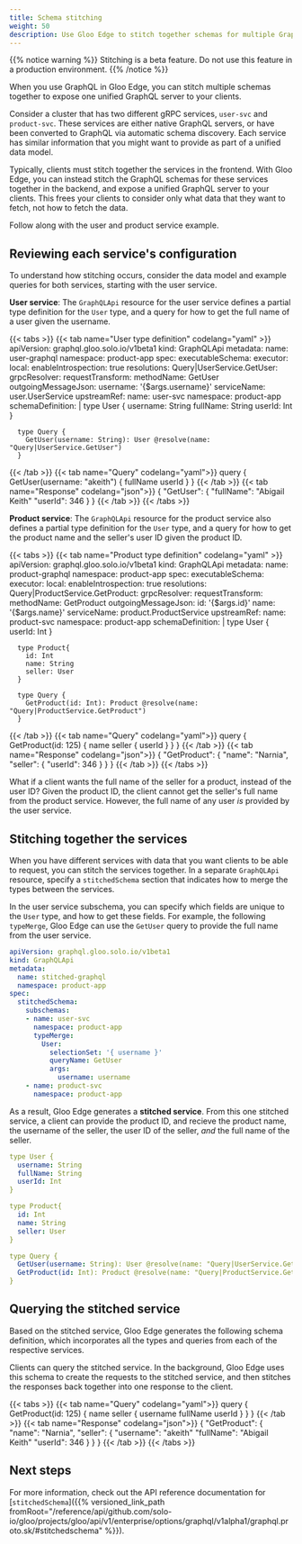 ```yaml
---
title: Schema stitching
weight: 50
description: Use Gloo Edge to stitch together schemas for multiple GraphQL services.
---
```


{{% notice warning %}}
Stitching is a beta feature. Do not use this feature in a production environment.
{{% /notice %}}

When you use GraphQL in Gloo Edge, you can stitch multiple schemas together to expose one unified GraphQL server to your clients.

Consider a cluster that has two different gRPC services, `user-svc` and `product-svc`. These services are either native GraphQL servers, or have been converted to GraphQL via automatic schema discovery. Each service has similar information that you might want to provide as part of a unified data model. 

Typically, clients must stitch together the services in the frontend. With Gloo Edge, you can instead stitch the GraphQL schemas for these services together in the backend, and expose a unified GraphQL server to your clients. This frees your clients to consider only what data that they want to fetch, not how to fetch the data.

Follow along with the user and product service example.

## Reviewing each service's configuration

To understand how stitching occurs, consider the data model and example queries for both services, starting with the user service. 

**User service**: The `GraphQLApi` resource for the user service defines a partial type definition for the `User` type, and a query for how to get the full name of a user given the username.

{{< tabs >}}
{{< tab name="User type definition" codelang="yaml" >}}
apiVersion: graphql.gloo.solo.io/v1beta1
kind: GraphQLApi
metadata:
  name: user-graphql
  namespace: product-app
spec:
  executableSchema:
    executor:
      local:
        enableIntrospection: true
        resolutions:
          Query|UserService.GetUser:
            grpcResolver:
              requestTransform:
                methodName: GetUser
                outgoingMessageJson:
                  username: '{$args.username}'
                serviceName: user.UserService
              upstreamRef:
                name: user-svc
                namespace: product-app
    schemaDefinition: |
      type User {
        username: String
        fullName: String
        userId: Int
      }

      type Query {
        GetUser(username: String): User @resolve(name: "Query|UserService.GetUser")
      }
{{< /tab >}}
{{< tab name="Query" codelang="yaml">}}
query {
  GetUser(username: "akeith") {
      fullName
      userId
  }
}
{{< /tab >}}
{{< tab name="Response" codelang="json">}}
{
  "GetUser": {
      "fullName": "Abigail Keith"
      "userId": 346
  }
}
{{< /tab >}}
{{< /tabs >}}

**Product service**: The `GraphQLApi` resource for the product service also defines a partial type definition for the `User` type, and a query for how to get the product name and the seller's user ID given the product ID.

{{< tabs >}}
{{< tab name="Product type definition" codelang="yaml" >}}
apiVersion: graphql.gloo.solo.io/v1beta1
kind: GraphQLApi
metadata:
  name: product-graphql
  namespace: product-app
spec:
  executableSchema:
    executor:
      local:
        enableIntrospection: true
        resolutions:
          Query|ProductService.GetProduct:
            grpcResolver:
              requestTransform:
                methodName: GetProduct
                outgoingMessageJson:
                  id: '{$args.id}'
                  name: '{$args.name}'
                serviceName: product.ProductService
              upstreamRef:
                name: product-svc
                namespace: product-app
    schemaDefinition: |
      type User {
        userId: Int
      }

      type Product{
        id: Int
        name: String
        seller: User
      }

      type Query {
        GetProduct(id: Int): Product @resolve(name: "Query|ProductService.GetProduct")
      }
{{< /tab >}}
{{< tab name="Query" codelang="yaml">}}
query {
  GetProduct(id: 125) {
    name
    seller {
      userId
    }
  }
}
{{< /tab >}}
{{< tab name="Response" codelang="json">}}
{
  "GetProduct": {
    "name": "Narnia",
    "seller": {
      "userId": 346
    }
  }
}
{{< /tab >}}
{{< /tabs >}}

What if a client wants the full name of the seller for a product, instead of the user ID? Given the product ID, the client cannot get the seller's full name from the product service. However, the full name of any user _is_ provided by the user service. 

## Stitching together the services

When you have different services with data that you want clients to be able to request, you can stitch the services together. In a separate `GraphQLApi` resource, specify a `stitchedSchema` section that indicates how to merge the types between the services. 

In the user service subschema, you can specify which fields are unique to the `User` type, and how to get these fields. For example, the following `typeMerge`, Gloo Edge can use the `GetUser` query to provide the full name from the user service.

```yaml
apiVersion: graphql.gloo.solo.io/v1beta1
kind: GraphQLApi
metadata:
  name: stitched-graphql
  namespace: product-app
spec:
  stitchedSchema:
    subschemas:
    - name: user-svc
      namespace: product-app
      typeMerge:
        User:
          selectionSet: '{ username }'
          queryName: GetUser
          args:
            username: username
    - name: product-svc
      namespace: product-app
```

As a result, Gloo Edge generates a **stitched service**. From this one stitched service, a client can provide the product ID, and recieve the product name, the username of the seller, the user ID of the seller, _and_ the full name of the seller.
```yaml
type User {
  username: String
  fullName: String
  userId: Int
}

type Product{
  id: Int
  name: String
  seller: User
}

type Query {
  GetUser(username: String): User @resolve(name: "Query|UserService.GetUser")
  GetProduct(id: Int): Product @resolve(name: "Query|ProductService.GetProduct")
}
```

## Querying the stitched service

Based on the stitched service, Gloo Edge generates the following schema definition, which incorporates all the types and queries from each of the respective services.

Clients can query the stitched service. In the background, Gloo Edge uses this schema to create the requests to the stitched service, and then stitches the responses back together into one response to the client.

{{< tabs >}}
{{< tab name="Query" codelang="yaml">}}
query {
  GetProduct(id: 125) {
    name
    seller {
      username
      fullName
      userId
    }
  }
}
{{< /tab >}}
{{< tab name="Response" codelang="json">}}
{
  "GetProduct": {
    "name": "Narnia",
    "seller": {
      "username": "akeith"
      "fullName": "Abigail Keith"
      "userId": 346
    }
  }
}
{{< /tab >}}
{{< /tabs >}}

## Next steps

For more information, check out the API reference documentation for [`stitchedSchema`]({{% versioned_link_path fromRoot="/reference/api/github.com/solo-io/gloo/projects/gloo/api/v1/enterprise/options/graphql/v1alpha1/graphql.proto.sk/#stitchedschema" %}}).